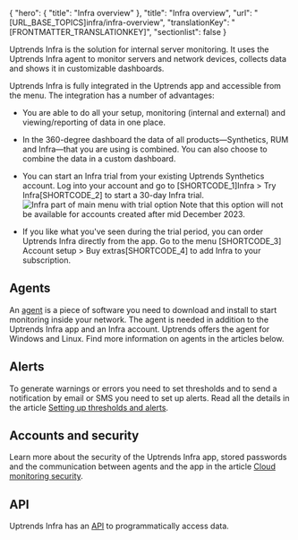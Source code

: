 {
  "hero": {
    "title": "Infra overview"
  },
  "title": "Infra overview",
  "url": "[URL_BASE_TOPICS]infra/infra-overview",
  "translationKey": "[FRONTMATTER_TRANSLATIONKEY]",
  "sectionlist": false
}

Uptrends Infra is the solution for internal server monitoring. It uses the Uptrends Infra agent to monitor servers and network devices, collects data and shows it in customizable dashboards.

Uptrends Infra is fully integrated in the Uptrends app and accessible from the menu. The integration has a number of advantages:

- You are able to do all your setup, monitoring (internal and external) and viewing/reporting of data in one place.
- In the 360-degree dashboard the data of all products—Synthetics, RUM and Infra—that you are using is combined. You can also choose to combine the data in a custom dashboard.
- You can start an Infra trial from your existing Uptrends Synthetics account.
  Log into your account and go to [SHORTCODE_1]Infra > Try Infra[SHORTCODE_2] to start a 30-day Infra trial.
    ![Infra part of main menu with trial option]([LINK_URL_1])
  Note that this option will not be available for accounts created after mid December 2023.

- If you like what you've seen during the trial period, you can order Uptrends Infra directly from the app. Go to the menu [SHORTCODE_3] Account setup > Buy extras[SHORTCODE_4] to add Infra to your subscription.

## Agents

An [agent]([LINK_URL_2]) is a piece of software you need to download and install to start monitoring inside your network. The agent is needed in addition to the Uptrends Infra app and an Infra account. Uptrends offers the agent for Windows and Linux. Find more information on agents in the articles below.

## Alerts

To generate warnings or errors you need to set thresholds and to send a notification by email or SMS you need to set up alerts. Read all the details in the article [Setting up thresholds and alerts]([LINK_URL_3]).

## Accounts and security

Learn more about the security of the Uptrends Infra app, stored passwords and the communication between agents and the app in the article [Cloud monitoring security]([LINK_URL_4]).

## API

Uptrends Infra has an [API]([LINK_URL_5]) to programmatically access data.